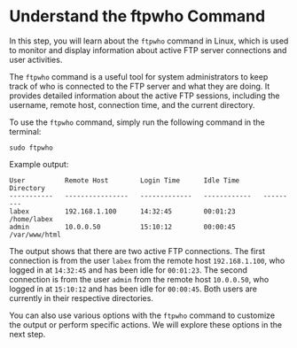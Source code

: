 # Understand the ftpwho Command

In this step, you will learn about the `ftpwho` command in Linux, which is used to monitor and display information about active FTP server connections and user activities.

The `ftpwho` command is a useful tool for system administrators to keep track of who is connected to the FTP server and what they are doing. It provides detailed information about the active FTP sessions, including the username, remote host, connection time, and the current directory.

To use the `ftpwho` command, simply run the following command in the terminal:

```
sudo ftpwho
```

Example output:

```
User          Remote Host        Login Time      Idle Time      Directory
-----------   ----------------   -------------   ------------   ---------
labex         192.168.1.100      14:32:45        00:01:23       /home/labex
admin         10.0.0.50          15:10:12        00:00:45       /var/www/html
```

The output shows that there are two active FTP connections. The first connection is from the user `labex` from the remote host `192.168.1.100`, who logged in at `14:32:45` and has been idle for `00:01:23`. The second connection is from the user `admin` from the remote host `10.0.0.50`, who logged in at `15:10:12` and has been idle for `00:00:45`. Both users are currently in their respective directories.

You can also use various options with the `ftpwho` command to customize the output or perform specific actions. We will explore these options in the next step.
